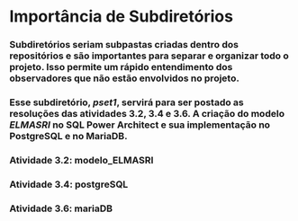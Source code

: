 # Importância de Subdiretórios
### Subdiretórios seriam subpastas criadas dentro dos repositórios e são importantes para separar e organizar todo o projeto. Isso permite um rápido entendimento dos observadores que não estão envolvidos no projeto.
### Esse subdiretório, *pset1*, servirá para ser postado as resoluções das atividades 3.2, 3.4 e 3.6. A criação do modelo *ELMASRI* no SQL Power Architect e sua implementação no PostgreSQL e no MariaDB.
### Atividade 3.2: modelo_ELMASRI
### Atividade 3.4: postgreSQL
### Atividade 3.6: mariaDB
